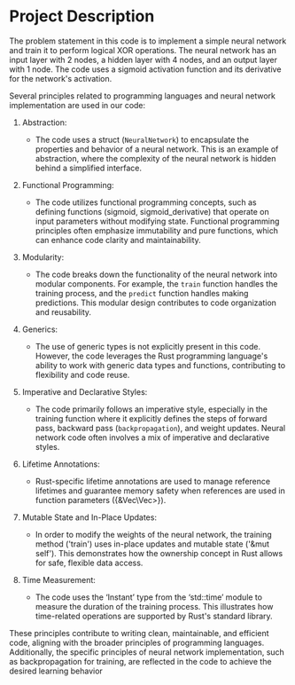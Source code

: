 # Project Description

The problem statement in this code is to implement a simple neural network and train it to perform logical XOR operations. The neural network has an input layer with 2 nodes, a hidden layer with 4 nodes, and an output layer with 1 node. The code uses a sigmoid activation function and its derivative for the network's activation.

Several principles related to programming languages and neural network implementation are used in our code:

1. Abstraction:
   - The code uses a struct (`NeuralNetwork`) to encapsulate the properties and behavior of a neural network. This is an example of abstraction, where the complexity of the neural network is hidden behind a simplified interface.

2. Functional Programming:
   - The code utilizes functional programming concepts, such as defining functions (sigmoid, sigmoid_derivative) that operate on input parameters without modifying state. Functional programming principles often emphasize immutability and pure functions, which can enhance code clarity and maintainability.

3. Modularity:
   - The code breaks down the functionality of the neural network into modular components. For example, the `train` function handles the training process, and the `predict` function handles making predictions. This modular design contributes to code organization and reusability.

4. Generics:
   - The use of generic types is not explicitly present in this code. However, the code leverages the Rust programming language's ability to work with generic data types and functions, contributing to flexibility and code reuse.

5. Imperative and Declarative Styles:
   - The code primarily follows an imperative style, especially in the training function where it explicitly defines the steps of forward pass, backward pass (`backpropagation`), and weight updates. Neural network code often involves a mix of imperative and declarative styles.

6. Lifetime Annotations:
   - Rust-specific lifetime annotations are used to manage reference lifetimes and guarantee memory safety when references are used in function parameters ({&Vec\Vec<f64>>}).

7. Mutable State and In-Place Updates:
   - In order to modify the weights of the neural network, the training method ('train') uses in-place updates and mutable state ('&mut self'). This demonstrates how the ownership concept in Rust allows for safe, flexible data access.

8. Time Measurement:
   - The code uses the ‘Instant’ type from the ‘std::time’ module to measure the duration of the training process. This illustrates how time-related operations are supported by Rust's standard library.
 
These principles contribute to writing clean, maintainable, and efficient code, aligning with the broader principles of programming languages. Additionally, the specific principles of neural network implementation, such as backpropagation for training, are reflected in the code to achieve the desired learning behavior
